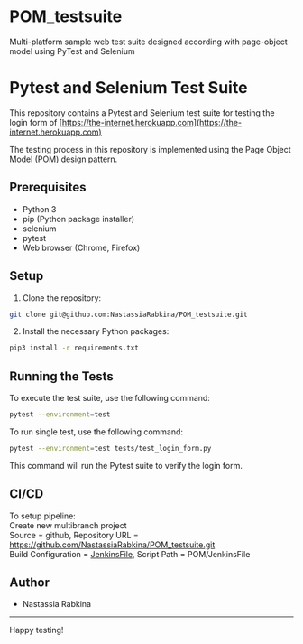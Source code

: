 # POM_testsuite
Multi-platform sample web test suite designed according with page-object model using PyTest and Selenium

# Pytest and Selenium Test Suite

This repository contains a Pytest and Selenium test suite for testing the login form of [https://the-internet.herokuapp.com](https://the-internet.herokuapp.com)

The testing process in this repository is implemented using the Page Object Model (POM) design pattern. 

## Prerequisites

- Python 3
- pip (Python package installer)
- selenium
- pytest
- Web browser (Chrome, Firefox)

## Setup

1. Clone the repository:
```bash
git clone git@github.com:NastassiaRabkina/POM_testsuite.git
```

2. Install the necessary Python packages:
```bash
pip3 install -r requirements.txt
```

## Running the Tests

To execute the test suite, use the following command:
```bash
pytest --environment=test
```

To run single test, use the following command:
```bash
pytest --environment=test tests/test_login_form.py
```

This command will run the Pytest suite to verify the login form.
## CI/CD
To setup pipeline:<br>
Create new multibranch project<br>
Source = github, Repository URL = https://github.com/NastassiaRabkina/POM_testsuite.git<br>
Build Configuration = [JenkinsFile](https://github.com/NastassiaRabkina/POM_testsuite/blob/main/POM/Jenkinsfile), Script Path = POM/JenkinsFile

## Author

- Nastassia Rabkina

---

Happy testing!
